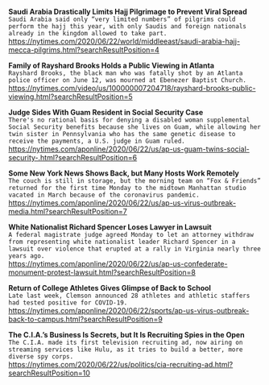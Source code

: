 **Saudi Arabia Drastically Limits Hajj Pilgrimage to Prevent Viral Spread**\
`Saudi Arabia said only “very limited numbers” of pilgrims could perform the hajj this year, with only Saudis and foreign nationals already in the kingdom allowed to take part.`\
https://nytimes.com/2020/06/22/world/middleeast/saudi-arabia-hajj-mecca-pilgrims.html?searchResultPosition=4

**Family of Rayshard Brooks Holds a Public Viewing in Atlanta**\
`Rayshard Brooks, the black man who was fatally shot by an Atlanta police officer on June 12, was mourned at Ebenezer Baptist Church.`\
https://nytimes.com/video/us/100000007204718/rayshard-brooks-public-viewing.html?searchResultPosition=5

**Judge Sides With Guam Resident in Social Security Case**\
`There's no rational basis for denying a disabled woman supplemental Social Security benefits because she lives on Guam, while allowing her twin sister in Pennsylvania who has the same genetic disease to receive the payments, a U.S. judge in Guam ruled. `\
https://nytimes.com/aponline/2020/06/22/us/ap-us-guam-twins-social-security-.html?searchResultPosition=6

**Some New York News Shows Back, but Many Hosts Work Remotely**\
`The couch is still in storage, but the morning team on “Fox & Friends” returned for the first time Monday to the midtown Manhattan studio vacated in March because of the coronavirus pandemic.`\
https://nytimes.com/aponline/2020/06/22/us/ap-us-virus-outbreak-media.html?searchResultPosition=7

**White Nationalist Richard Spencer Loses Lawyer in Lawsuit**\
`A federal magistrate judge agreed Monday to let an attorney withdraw from representing white nationalist leader Richard Spencer in a lawsuit over violence that erupted at a rally in Virginia nearly three years ago.`\
https://nytimes.com/aponline/2020/06/22/us/ap-us-confederate-monument-protest-lawsuit.html?searchResultPosition=8

**Return of College Athletes Gives Glimpse of Back to School**\
`Late last week, Clemson announced 28 athletes and athletic staffers had tested positive for COVID-19. `\
https://nytimes.com/aponline/2020/06/22/sports/ap-us-virus-outbreak-back-to-campus.html?searchResultPosition=9

**The C.I.A.’s Business Is Secrets, but It Is Recruiting Spies in the Open**\
`The C.I.A. made its first television recruiting ad, now airing on streaming services like Hulu, as it tries to build a better, more diverse spy corps.`\
https://nytimes.com/2020/06/22/us/politics/cia-recruiting-ad.html?searchResultPosition=10

